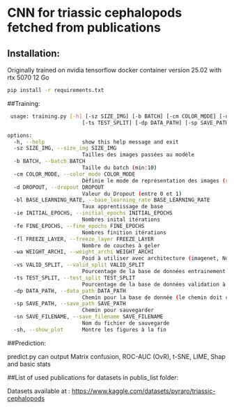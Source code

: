 # CNN for triassic cephalopods fetched from publications

## Installation:

Originally trained on nvidia tensorflow docker container version 25.02 with rtx 5070 12 Go
```bash
pip install -r requirements.txt
```
##Training:
```bash
 usage: training.py [-h] [-sz SIZE_IMG] [-b BATCH] [-cm COLOR_MODE] [-d DROPOUT] [-bl BASE_LEARNING_RATE] [-ie INITIAL_EPOCHS] [-fe FINE_EPOCHS] [-fl FREEZE_LAYER] [-wa WEIGHT_ARCHI] [-vs VALID_SPLIT]
                        [-ts TEST_SPLIT] [-dp DATA_PATH] [-sp SAVE_PATH] [-sn SAVE_FILENAME] [-sh]
```
```bash
options:
  -h, --help            show this help message and exit
  -sz SIZE_IMG, --size_img SIZE_IMG
                        Tailles des images passées au modèle
  -b BATCH, --batch BATCH
                        Taille du batch (min:10)
  -cm COLOR_MODE, --color_mode COLOR_MODE
                        Définie le mode de représentation des images (rgb/grayscale)
  -d DROPOUT, --dropout DROPOUT
                        Valeur du Dropout (entre 0 et 1)
  -bl BASE_LEARNING_RATE, --base_learning_rate BASE_LEARNING_RATE
                        Taux apprentissage de base
  -ie INITIAL_EPOCHS, --initial_epochs INITIAL_EPOCHS
                        Nombres inital itérations
  -fe FINE_EPOCHS, --fine_epochs FINE_EPOCHS
                        Nombres finition itérations
  -fl FREEZE_LAYER, --freeze_layer FREEZE_LAYER
                        Nombre de couches à geler
  -wa WEIGHT_ARCHI, --weight_archi WEIGHT_ARCHI
                        Poid à utiliser avec architecture (imagenet, None ou un chemin de fichier)
  -vs VALID_SPLIT, --valid_split VALID_SPLIT
                        Pourcentage de la base de données entrainement à utiliser pour la validation (entre 0 et 1)
  -ts TEST_SPLIT, --test_split TEST_SPLIT
                        Pourcentage de la base de données validation à utiliser pour la base de données test (entre 0 et 100), pointe vers un dossier test dans --data_path si égal à 0
  -dp DATA_PATH, --data_path DATA_PATH
                        Chemin pour la base de donnée (le chemin doit contenir /train/fichier_séparé_dans_des_dossiers_de_chaque_classes)
  -sp SAVE_PATH, --save_path SAVE_PATH
                        Chemin pour sauvegarder
  -sn SAVE_FILENAME, --save_filename SAVE_FILENAME
                        Nom du fichier de sauvegarde
  -sh, --show_plot      Montre les figures à la fin
```
##Prediction:

predict.py can output Matrix confusion, ROC-AUC (OvR), t-SNE, LIME, Shap and basic stats

##List of used publications for datasets in publis_list folder:

Datasets available at : https://www.kaggle.com/datasets/pyraro/triassic-cephalopods
